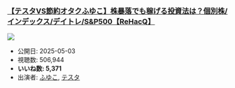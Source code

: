 ### [【テスタVS節約オタクふゆこ】株暴落でも稼げる投資法は？個別株/インデックス/デイトレ/S&P500【ReHacQ】](https://www.youtube.com/watch?v=3PqNec5oTDk)
[![](https://img.youtube.com/vi/3PqNec5oTDk/sddefault.jpg)](https://www.youtube.com/watch?v=3PqNec5oTDk)
-   公開日: 2025-05-03
-   視聴数: 506,944
-   **いいね数: 5,371**
-   出演者: [ふゆこ](/rehacq_fan/people/ふゆこ "wikilink"), [テスタ](/rehacq_fan/people/テスタ "wikilink")
